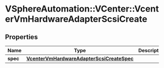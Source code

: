 # VSphereAutomation::VCenter::VcenterVmHardwareAdapterScsiCreate

## Properties
Name | Type | Description | Notes
------------ | ------------- | ------------- | -------------
**spec** | [**VcenterVmHardwareAdapterScsiCreateSpec**](VcenterVmHardwareAdapterScsiCreateSpec.md) |  | [optional] 


